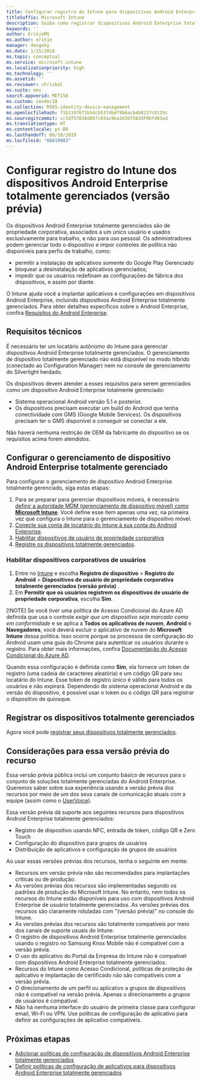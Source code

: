 ```yaml
---
title: Configurar registro do Intune para dispositivos Android Enterprise totalmente gerenciados
titleSuffix: Microsoft Intune
description: Saiba como registrar dispositivos Android Enterprise totalmente gerenciados no Intune.
keywords: ''
author: ErikjeMS
ms.author: erikje
manager: dougeby
ms.date: 1/15/2018
ms.topic: conceptual
ms.service: microsoft-intune
ms.localizationpriority: high
ms.technology: ''
ms.assetid: ''
ms.reviewer: chrisbal
ms.suite: ems
search.appverid: MET150
ms.custom: seodec18
ms.collection: M365-identity-device-management
ms.openlocfilehash: f1b1197671b54cb5374bd79b6acbeb8137c0135c
ms.sourcegitcommit: cc5d757018d05fc03ac9ea3d30f563df9bfd61ed
ms.translationtype: HT
ms.contentlocale: pt-BR
ms.lasthandoff: 06/10/2019
ms.locfileid: "66819883"
---
```

# <a name="set-up-intune-enrollment-of-android-enterprise-fully-managed-devices-preview"></a>Configurar registro do Intune dos dispositivos Android Enterprise totalmente gerenciados (versão prévia)

Os dispositivos Android Enterprise totalmente gerenciados são de propriedade corporativa, associados a um único usuário e usados exclusivamente para trabalho, e não para uso pessoal. Os administradores podem gerenciar todo o dispositivo e impor controles de política não disponíveis para perfis de trabalho, como:
- permitir a instalação de aplicativos somente do Google Play Gerenciado
- bloquear a desinstalação de aplicativos gerenciados;
- impedir que os usuários redefinam as configurações de fábrica dos dispositivos, e assim por diante.

O Intune ajuda você a implantar aplicativos e configurações em dispositivos Android Enterprise, incluindo dispositivos Android Enterprise totalmente gerenciados. Para obter detalhes específicos sobre o Android Enterprise, confira [Requisitos do Android Enterprise](https://support.google.com/work/android/answer/6174145?hl=en&ref_topic=6151012).

## <a name="technical-requirements"></a>Requisitos técnicos

É necessário ter um locatário autônomo do Intune para gerenciar dispositivos Android Enterprise totalmente gerenciados. O gerenciamento de dispositivo totalmente gerenciado não está disponível no modo híbrido (conectado ao Configuration Manager) nem no console de gerenciamento do Silverlight herdado.

Os dispositivos devem atender a esses requisitos para serem gerenciados como um dispositivo Android Enterprise totalmente gerenciado:

- Sistema operacional Android versão 5.1 e posterior.
- Os dispositivos precisam executar um build do Android que tenha conectividade com GMS (Google Mobile Services). Os dispositivos precisam ter o GMS disponível e conseguir se conectar a ele.

Não haverá nenhuma restrição de OEM da fabricante do dispositivo se os requisitos acima forem atendidos.

## <a name="set-up-android-enterprise-fully-managed-device-management"></a>Configurar o gerenciamento de dispositivo Android Enterprise totalmente gerenciado

Para configurar o gerenciamento de dispositivo Android Enterprise totalmente gerenciado, siga estas etapas:

1. Para se preparar para gerenciar dispositivos móveis, é necessário [definir a autoridade MDM (gerenciamento de dispositivo móvel) como **Microsoft Intune**](mdm-authority-set.md). Você define esse item apenas uma vez, na primeira vez que configura o Intune para o gerenciamento de dispositivo móvel.
2. [Conecte sua conta de locatário do Intune à sua conta do Android Enterprise](connect-intune-android-enterprise.md).
3. [Habilitar dispositivos de usuário de propriedade corporativa](#enable-corporate-owned-user-devices)
4. [Registre os dispositivos totalmente gerenciados](#enroll-the-fully-managed-devices).

### <a name="enable-corporate-owned-user-devices"></a>Habilitar dispositivos corporativos de usuários

1. Entre no [Intune](https://go.microsoft.com/fwlink/?linkid=2090973) e escolha **Registro de dispositivo** > **Registro do Android** > **Dispositivos de usuário de propriedade corporativa totalmente gerenciados (versão prévia)** .
2. Em **Permitir que os usuários registrem os dispositivos de usuário de propriedade corporativa**, escolha **Sim**.

[!NOTE]
Se você tiver uma política de Acesso Condicional do Azure AD definida que usa o controle *exigir que um dispositivo seja marcado como em conformidade* e se aplica a **Todos os aplicativos de nuvem**, **Android** e **Navegadores**, você deverá excluir o aplicativo de nuvem do **Microsoft Intune** dessa política. Isso ocorre porque os processos de configuração do Android usam uma guia do Chrome para autenticar os usuários durante o registro. Para obter mais informações, confira [Documentação do Acesso Condicional do Azure AD](https://docs.microsoft.com/azure/active-directory/conditional-access/).

Quando essa configuração é definida como **Sim**, ela fornece um token de registro (uma cadeia de caracteres aleatória) e um código QR para seu locatário do Intune. Esse token de registro único é válido para todos os usuários e não expirará. Dependendo do sistema operacional Android e da versão do dispositivo, é possível usar o token ou o código QR para registrar o dispositivo de quiosque.

## <a name="enroll-the-fully-managed-devices"></a>Registrar os dispositivos totalmente gerenciados
Agora você pode [registrar seus dispositivos totalmente gerenciados](android-dedicated-devices-fully-managed-enroll.md).

## <a name="considerations-for-this-preview-feature"></a>Considerações para essa versão prévia do recurso
Essa versão prévia pública inclui um conjunto básico de recursos para o conjunto de soluções totalmente gerenciadas do Android Enterprise. Queremos saber sobre sua experiência usando a versão prévia dos recursos por meio de um dos seus canais de comunicação atuais com a equipe (assim como o [UserVoice](https://microsoftintune.uservoice.com/forums/291681-ideas?category_id=210853)).

Essa versão prévia dá suporte aos seguintes recursos para dispositivos Android Enterprise totalmente gerenciados:
- Registro de dispositivo usando NFC, entrada de token, código QR e Zero Touch
- Configuração do dispositivo para grupos de usuários
- Distribuição de aplicativos e configuração de grupos de usuários


Ao usar essas versões prévias dos recursos, tenha o seguinte em mente:
- Recursos em versão prévia não são recomendados para implantações críticas ou de produção. 
- As versões prévias dos recursos são implementadas segundo os padrões de produção do Microsoft Intune. No entanto, nem todos os recursos do Intune estão disponíveis para uso com dispositivos Android Enterprise de usuário totalmente gerenciados. As versões prévias dos recursos são claramente rotuladas com "(versão prévia)" no console do Intune. 
- As versões prévias dos recursos são totalmente compatíveis por meio dos canais de suporte usuais do Intune.
- O registro de dispositivos Android Enterprise totalmente gerenciados usando o registro no Samsung Knox Mobile não é compatível com a versão prévia. 
- O uso do aplicativo do Portal da Empresa do Intune não é compatível com dispositivos Android Enterprise totalmente gerenciados. 
- Recursos do Intune como Acesso Condicional, políticas de proteção de aplicativo e implantação de certificado não são compatíveis com a versão prévia. 
- O direcionamento de um perfil ou aplicativo a grupos de dispositivos não é compatível na versão prévia. Apenas o direcionamento a grupos de usuários é compatível. 
- Não há nenhuma interface do usuário de primeira classe para configurar email, Wi-Fi ou VPN. Use políticas de configuração de aplicativo para definir as configurações de aplicativo compatíveis.

## <a name="next-steps"></a>Próximas etapas
- [Adicionar políticas de configuração de dispositivos Android Enterprise totalmente gerenciados](device-restrictions-android-for-work.md#device-owner-only)
- [Definir políticas de configuração de aplicativos para dispositivos Android Enterprise totalmente gerenciados](app-configuration-policies-use-android.md)

